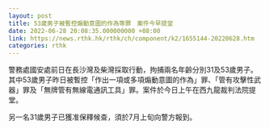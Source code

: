 ```yaml
---
layout: post
title: 53歲男子被暫控煽動意圖的作為等罪　案件今早提堂
date: 2022-06-28 20:08:35.000000000 +08:00
link: https://news.rthk.hk/rthk/ch/component/k2/1655144-20220628.htm
categories: rthk
---
```


警務處國安處前日在長沙灣及柴灣採取行動，拘捕兩名年齡分別31及53歲男子。其中53歲男子昨日被暫控「作出一項或多項煽動意圖的作為」罪、「管有攻擊性武器」罪及「無牌管有無線電通訊工具」罪。案件於今日上午在西九龍裁判法院提堂。

另一名31歲男子已獲准保釋候查，須於7月上旬向警方報到。
